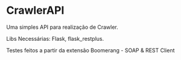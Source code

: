 # CrawlerAPI
Uma simples API para realização de Crawler.

Libs Necessárias:
  Flask, flask_restplus.

Testes feitos a partir da extensão Boomerang - SOAP & REST Client
